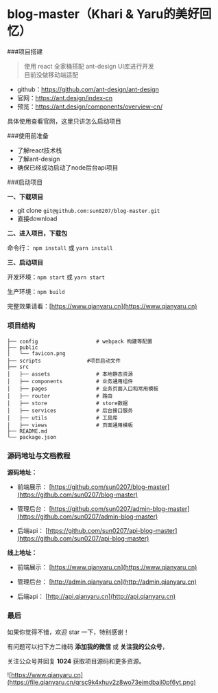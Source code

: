 # blog-master（Khari & Yaru的美好回忆）

###项目搭建

>使用 react 全家桶搭配 ant-design UI库进行开发<br/>
>目前没做移动端适配

- github：https://github.com/ant-design/ant-design
- 官网：https://ant.design/index-cn
- 预览：https://ant.design/components/overview-cn/

具体使用查看官网，这里只讲怎么启动项目

###使用前准备

- 了解react技术栈
- 了解ant-design
- 确保已经成功启动了node后台api项目

###启动项目

**一、下载项目**

- git clone `git@github.com:sun0207/blog-master.git`
- 直接download

**二、进入项目，下载包**

命令行： `npm install` 或 `yarn install`

**三、启动项目**

开发环境：`npm start` 或 `yarn start`

生产环境：`npm build`


完整效果请看：[https://www.qianyaru.cn](https://www.qianyaru.cn)


### 项目结构

```
├── config                   # webpack 构建等配置
├── public
│   └── favicon.png          
├── scripts				  #项目启动文件
├── src
│   ├── assets               # 本地静态资源
│   ├── components           # 业务通用组件
│   ├── pages                # 业务页面入口和常用模板
│   ├── router               # 路由
│   ├── store                # store数据
│   ├── services             # 后台接口服务
│   ├── utils                # 工具库
│   ├── views                # 页面通用模板
├── README.md
└── package.json
```

### 源码地址与文档教程

**源码地址：**

- 前端展示： [https://github.com/sun0207/blog-master](https://github.com/sun0207/blog-master)

- 管理后台： [https://github.com/sun0207/admin-blog-master](https://github.com/sun0207/admin-blog-master)

- 后端api： [https://github.com/sun0207/api-blog-master](https://github.com/sun0207/api-blog-master)

**线上地址：**

- 前端展示： [https://www.qianyaru.cn](https://www.qianyaru.cn)

- 管理后台： [http://admin.qianyaru.cn](http://admin.qianyaru.cn)

- 后端api： [http://api.qianyaru.cn](http://api.qianyaru.cn)

### 最后
如果你觉得不错，欢迎 star 一下，特别感谢！

有问题可以扫下方二维码 **添加我的微信** 或 **关注我的公众号**，

关注公众号并回复 **1024** 获取项目源码和更多资源。

![https://www.qianyaru.cn](https://file.qianyaru.cn/qrsc9k4xhuv2z8wo73eimdbajl0pf6yt.png)

